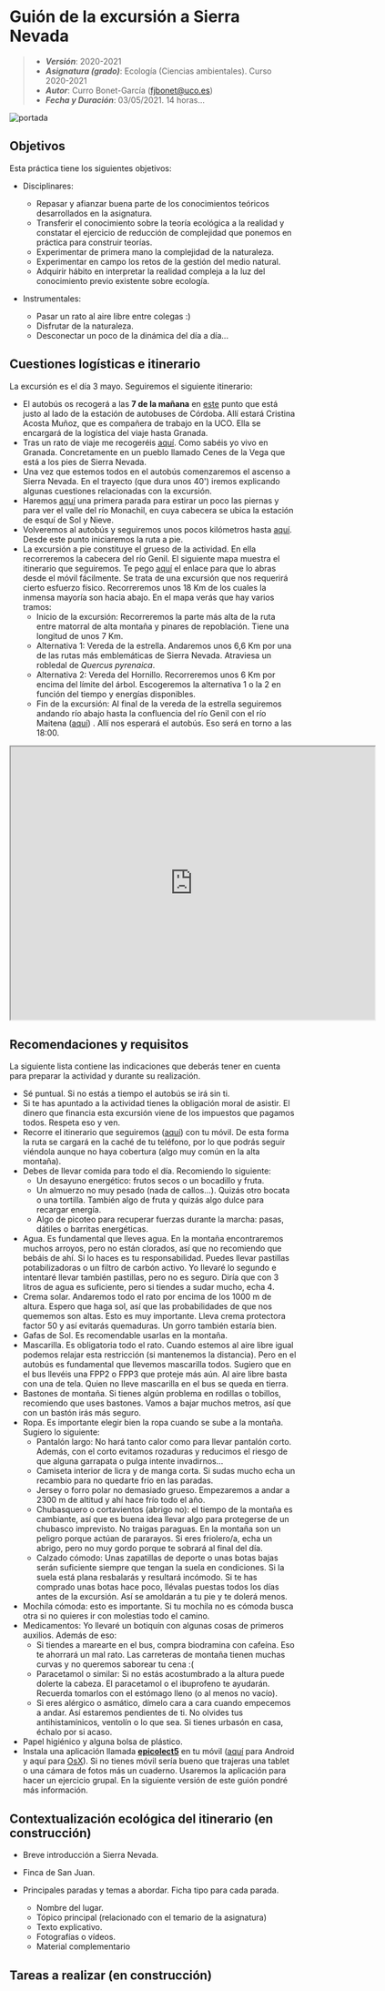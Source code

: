 # Guión de la excursión a Sierra Nevada


> + **_Versión_**: 2020-2021
> + **_Asignatura (grado)_**: Ecología (Ciencias ambientales). Curso 2020-2021
> + **_Autor_**: Curro Bonet-García (fjbonet@uco.es)
> + **_Fecha y Duración_**:  03/05/2021. 14 horas...

![portada](https://github.com/aprendiendo-cosas/C_sierra_nevada_ecologia_ccaa/raw/main/imagenes/portada.jpg)



## Objetivos

Esta práctica tiene los siguientes objetivos:
+ Disciplinares:
  + Repasar y afianzar buena parte de los conocimientos teóricos desarrollados en la asignatura.
  + Transferir el conocimiento sobre la teoría ecológica a la realidad y constatar el ejercicio de reducción de complejidad que ponemos en práctica para construir teorías.
  + Experimentar de primera mano la complejidad de la naturaleza.
  + Experimentar en campo los retos de la gestión del medio natural.
  + Adquirir hábito en interpretar la realidad compleja a la luz del conocimiento previo existente sobre ecología. 
  
+ Instrumentales:

  + Pasar un rato al aire libre entre colegas :)
  + Disfrutar de la naturaleza.
  + Desconectar un poco de la dinámica del día a día...
  
   

## Cuestiones logísticas e itinerario

La excursión es el día 3 mayo. Seguiremos el siguiente itinerario:
+ El autobús os recogerá a las **7 de la mañana** en [este](https://goo.gl/maps/tkjAxuqWFyvnGbkA6) punto que está justo al lado de la estación de autobuses de Córdoba. Allí estará Cristina Acosta Muñoz, que es compañera de trabajo en la UCO. Ella se encargará de la logística del viaje hasta Granada. 
+ Tras un rato de viaje me recogeréis [aquí](https://goo.gl/maps/GfyAhMTV4nzGNR1o6). Como sabéis yo vivo en Granada. Concretamente en un pueblo llamado Cenes de la Vega que está a los pies de Sierra Nevada.
+ Una vez que estemos todos en el autobús comenzaremos el ascenso a Sierra Nevada. En el trayecto (que dura unos 40') iremos explicando algunas cuestiones relacionadas con la excursión.
+ Haremos [aquí](https://goo.gl/maps/fC7iWAcUFwxD8yyF9) una primera parada para estirar un poco las piernas y para ver el valle del río Monachil, en cuya cabecera se ubica la estación de esquí de Sol y Nieve.
+ Volveremos al autobús y seguiremos unos pocos kilómetros hasta [aquí](https://goo.gl/maps/xm94S523NcDdFLiL8). Desde este punto iniciaremos la ruta a pie. 
+ La excursión a pie constituye el grueso de la actividad. En ella recorreremos la cabecera del río Genil. El siguiente mapa muestra el itinerario que seguiremos. Te pego [aquí](https://www.google.com/maps/d/u/1/edit?mid=1YwCDRAPcOW-5aPxbWUrI-w3T0X49vmql&usp=sharing) el enlace para que lo abras desde el móvil fácilmente. Se trata de una excursión que nos requerirá cierto esfuerzo físico. Recorreremos unos 18 Km de los cuales la inmensa mayoría son hacia abajo. En el mapa verás que hay varios tramos:
  + Inicio de la excursión: Recorreremos la parte más alta de la ruta entre matorral de alta montaña y pinares de repoblación. Tiene una longitud de unos 7 Km.
  + Alternativa 1: Vereda de la estrella. Andaremos unos 6,6 Km por una de las rutas más emblemáticas de Sierra Nevada. Atraviesa un robledal de *Quercus pyrenaica*.
  + Alternativa 2: Vereda del Hornillo. Recorreremos unos 6 Km por encima del límite del árbol. Escogeremos la alternativa 1 o la 2 en función del tiempo y energías disponibles. 
  + Fin de la excursión: Al final de la vereda de la estrella seguiremos andando río abajo hasta la confluencia del río Genil con el río Maitena ([aquí](https://www.google.com/maps/place//data=!4m2!3m1!1s0xd71e74a927ecda3:0xb95563abd0aaf512?source=g.page.share)) . Allí nos esperará el autobús. Eso será en torno a las 18:00.



<iframe src="https://www.google.com/maps/d/u/1/embed?mid=1YwCDRAPcOW-5aPxbWUrI-w3T0X49vmql" width="640" height="480"></iframe>




## Recomendaciones y requisitos
La siguiente lista contiene las indicaciones que deberás tener en cuenta para preparar la actividad y durante su realización. 

+ Sé puntual. Si no estás a tiempo el autobús se irá sin ti.
+ Si te has apuntado a la actividad tienes la obligación moral de asistir. El dinero que financia esta excursión viene de los impuestos que pagamos todos. Respeta eso y ven.
+ Recorre el itinerario que seguiremos ([aquí](https://www.google.com/maps/d/u/1/edit?mid=1YwCDRAPcOW-5aPxbWUrI-w3T0X49vmql&usp=sharing)) con tu móvil. De esta forma la ruta se cargará en la caché de tu teléfono, por lo que podrás seguir viéndola aunque no haya cobertura (algo muy común en la alta montaña). 
+ Debes de llevar comida para todo el día. Recomiendo lo siguiente:
  + Un desayuno energético: frutos secos o un bocadillo y fruta.
  + Un almuerzo no muy pesado (nada de callos...). Quizás otro bocata o una tortilla. También algo de fruta y quizás algo dulce para recargar energía.
  + Algo de picoteo para recuperar fuerzas durante la marcha: pasas, dátiles o barritas energéticas.
+ Agua. Es fundamental que lleves agua. En la montaña encontraremos muchos arroyos, pero no están clorados, así que no recomiendo que bebáis de ahí. Si lo haces es tu responsabilidad. Puedes llevar pastillas potabilizadoras o un filtro de carbón activo. Yo llevaré lo segundo e intentaré llevar también pastillas, pero no es seguro. Diría que con 3 litros de agua es suficiente, pero si tiendes a sudar mucho, echa 4.
+ Crema solar. Andaremos todo el rato por encima de los 1000 m de altura. Espero que haga sol, así que las probabilidades de que nos quememos son altas. Esto es muy importante. Lleva crema protectora factor 50 y así evitarás quemaduras. Un gorro también estaría bien.
+ Gafas de Sol. Es recomendable usarlas en la montaña.
+ Mascarilla. Es obligatoria todo el rato. Cuando estemos al aire libre igual podemos relajar esta restricción (si mantenemos la distancia). Pero en el autobús es fundamental que llevemos mascarilla todos. Sugiero que en el bus llevéis una FPP2 o FPP3 que proteje más aún. Al aire libre basta con una de tela. Quien no lleve mascarilla en el bus se queda en tierra.
+ Bastones de montaña. Si tienes algún problema en rodillas o tobillos, recomiendo que uses bastones. Vamos a bajar muchos metros, así que con un bastón irás más seguro.
+ Ropa. Es importante elegir bien la ropa cuando se sube a la montaña. Sugiero lo siguiente:
  + Pantalón largo: No hará tanto calor como para llevar pantalón corto. Además, con el corto evitamos rozaduras y reducimos el riesgo de que alguna garrapata o pulga intente invadirnos...
  + Camiseta interior de licra y de manga corta. Si sudas mucho echa un recambio para no quedarte frío en las paradas.
  + Jersey o forro polar no demasiado grueso. Empezaremos a andar a 2300 m de altitud y ahí hace frío todo el año. 
  + Chubasquero o cortavientos (abrigo no): el tiempo de la montaña es cambiante, así que es buena idea llevar algo para protegerse de un chubasco imprevisto. No traigas paraguas. En la montaña son un peligro porque actúan de pararayos. Si eres friolero/a, echa un abrigo, pero no muy gordo porque te sobrará al final del día. 
  + Calzado cómodo: Unas zapatillas de deporte o unas botas bajas serán suficiente siempre que tengan la suela en condiciones. Si la suela está plana resbalarás y resultará incómodo. Si te has comprado unas botas hace poco, llévalas puestas todos los días antes de la excursión. Así se amoldarán a tu pie y te dolerá menos.
+ Mochila cómoda: esto es importante. Si tu mochila no es cómoda busca otra si no quieres ir con molestias todo el camino.
+ Medicamentos: Yo llevaré un botiquín con algunas cosas de primeros auxilios. Además de eso:
  + Si tiendes a marearte en el bus, compra biodramina con cafeína. Eso te ahorrará un mal rato. Las carreteras de montaña tienen muchas curvas y no queremos saborear tu cena :(
  + Paracetamol o similar: Si no estás acostumbrado a la altura puede dolerte la cabeza. El paracetamol o el ibuprofeno te ayudarán. Recuerda tomarlos con el estómago lleno (o al menos no vacío).
  + Si eres alérgico o asmático, dímelo cara a cara cuando empecemos a andar. Así estaremos pendientes de ti. No olvides tus antihistamínicos, ventolín o lo que sea. Si tienes urbasón en casa, échalo por si acaso.
+ Papel higiénico y alguna bolsa de plástico.
+ Instala una aplicación llamada **[epicolect5](https://five.epicollect.net/)** en tu móvil ([aquí](https://play.google.com/store/apps/details?id=uk.ac.imperial.epicollect.five&hl=en_GB) para Android y aquí para [OsX](https://itunes.apple.com/us/app/epicollect5/id1183858199?mt=8)). Si no tienes móvil sería bueno que trajeras una tablet o una cámara de fotos más un cuaderno. Usaremos la aplicación para hacer un ejercicio grupal. En la siguiente versión de este guión pondré más información. 



## Contextualización ecológica del itinerario (en construcción)

- Breve introducción a Sierra Nevada. 

- Finca de San Juan. 

- Principales paradas y temas a abordar. Ficha tipo para cada parada.

  - Nombre del lugar.
  - Tópico principal (relacionado con el temario de la asignatura)
  - Texto explicativo.
  - Fotografías o vídeos.
  - Material complementario

  

## Tareas a realizar (en construcción)






